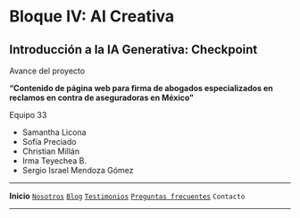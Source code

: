 # Bloque IV: AI Creativa 

## Introducción a la IA Generativa: Checkpoint 

Avance del proyecto

__“Contenido de página web para firma de abogados especializados en reclamos en contra de aseguradoras en México”__

Equipo 33

- Samantha Licona
- Sofía Preciado
- Christian Millán
- Irma Teyechea B.
- Sergio Israel Mendoza Gómez


---

__Inicio__ [`Nosotros`](./nosotros/README.md) [`Blog`](./blog/README.md) [`Testimonios`](./testimonios/README.md) [`Preguntas frecuentes`](./FQ/README.md)  `Contacto`

---

